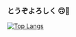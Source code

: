 ### とうぞよろしく 🙃🦑



[![Top Langs](https://github-readme-stats.vercel.app/api/top-langs/?username=kwsk01&theme=vue-dark&show_icons=true&layout=compact)](https://github.com/kwsk01/github-readme-stats)

<!--
**kwsk01/kwsk01** is a ✨ _special_ ✨ repository because its `README.md` (this file) appears on your GitHub profile.
[![GitHub stats](https://github-readme-stats.vercel.app/api?username=kwsk01&theme=vue-dark&show_icons=true)](https://github.com/kwsk01/github-readme-stats)

Here are some ideas to get you started:

- 🔭 I’m currently working on ...
- 🌱 I’m currently learning ...
- 👯 I’m looking to collaborate on ...
- 🤔 I’m looking for help with ...
- 💬 Ask me about ...
- 📫 How to reach me: ...
- 😄 Pronouns: ...
- ⚡ Fun fact: ...
-->
